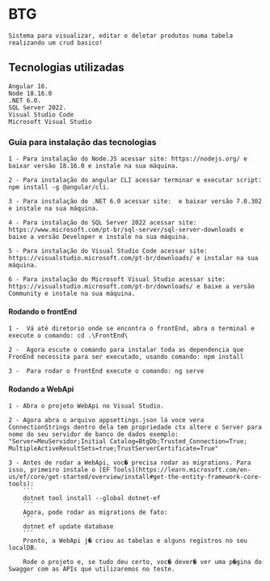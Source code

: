# BTG
    Sistema para visualizar, editar e deletar produtos numa tabela realizando um crud basico!

## Tecnologias utilizadas
    Angular 16.
    Node 18.16.0
    .NET 6.0.
    SQL Server 2022.
    Visual Studio Code
    Microsoft Visual Studio

### Guia para instalação das tecnologias
    1 - Para instalação do Node.JS acessar site: https://nodejs.org/ e baixar versão 18.16.0 e instale na sua máquina.

    2 - Para instalação do angular CLI acessar terminar e executar script: npm install -g @angular/cli.

    3 - Para instalação do .NET 6.0 acessar site:  e baixar versão 7.0.302 e instale na sua máquina.

    4 - Para instalação do SQL Server 2022 acessar site: https://www.microsoft.com/pt-br/sql-server/sql-server-downloads e baixe a versão Developer e instale na sua máquina.

    5 - Para instalação do Visual Studio Code acessar site: https://visualstudio.microsoft.com/pt-br/downloads/ e instalar na sua máquina.

    6 - Para instalação do Microsoft Visual Studio acessar site: https://visualstudio.microsoft.com/pt-br/downloads/ e baixe a versão Community e instale na sua máquina.

#### Rodando o frontEnd
    1 -  Vá até diretorio onde se encontra o frontEnd, abra o terminal e execute o comando: cd .\FrontEnd\

    2 -  Agora escute o comando para instalar toda as dependencia que FronEnd necessita para ser executado, usando comando: npm install

    3 -  Para rodar o frontEnd execute o comando: ng serve

#### Rodando a WebApi
    1 - Abra o projeto WebApi no Visual Studio. 

    2 - Agora abra o arquivo appsettings.json lá voce vera ConnectionStrings dentro dela tem propriedade ctx altere o Server para nome do seu servidor de banco de dados exemplo: "Server=MeuServidor;Initial Catalog=BtgDb;Trusted_Connection=True;                    MultipleActiveResultSets=true;TrustServerCertificate=True"

    3 - Antes de rodar a WebApi, voc� precisa rodar as migrations. Para isso, primeiro instale o [EF Tools](https://learn.microsoft.com/en-us/ef/core/get-started/overview/install#get-the-entity-framework-core-tools):
        ```
        dotnet tool install --global dotnet-ef
        ```
        Agora, pode rodar as migrations de fato:
        ```
        dotnet ef update database
        ``` 
        Pronto, a WebApi j� criou as tabelas e alguns registros no seu localDB. 

        Rode o projeto e, se tudo deu certo, voc� dever� ver uma p�gina do Swagger com as APIs que utilizaremos no teste.